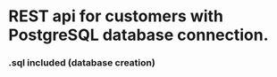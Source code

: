 # REST api for customers with PostgreSQL database connection.

### .sql included (database creation)
